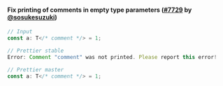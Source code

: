 #### Fix printing of comments in empty type parameters ([#7729](https://github.com/prettier/prettier/pull/7729) by [@sosukesuzuki](https://github.com/sosukesuzuki))

<!-- prettier-ignore -->
```ts
// Input
const a: T</* comment */> = 1;

// Prettier stable
Error: Comment "comment" was not printed. Please report this error!

// Prettier master
const a: T</* comment */> = 1;
```
